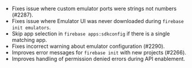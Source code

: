- Fixes issue where custom emulator ports were strings not numbers (#2287).
- Fixes issue where Emulator UI was never downloaded during `firebase init emulators`.
- Skip app selection in `firebase apps:sdkconfig` if there is a single matching app.
- Fixes incorrect warning about emulator configuration (#2290).
- Improves error messages for `firebase init` with new projects (#2266).
- Improves handling of permission denied errors during API enablement.
